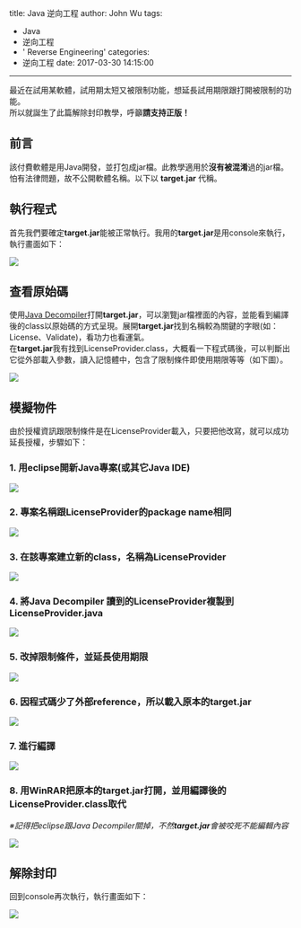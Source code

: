 title: Java 逆向工程
author: John Wu
tags:
  - Java
  - 逆向工程
  - ' Reverse Engineering'
categories:
  - 逆向工程
date: 2017-03-30 14:15:00
---
最近在試用某軟體，試用期太短又被限制功能，想延長試用期限跟打開被限制的功能。  
所以就誕生了此篇解除封印教學，呼籲**請支持正版！**

## 前言

該付費軟體是用Java開發，並打包成jar檔。此教學適用於**沒有被混淆**過的jar檔。  
怕有法律問題，故不公開軟體名稱。以下以 **target.jar** 代稱。

## 執行程式

首先我們要確定**target.jar**能被正常執行。我用的**target.jar**是用console來執行，執行畫面如下：

![](/images/pasted-18.png)

## 查看原始碼

使用[Java Decompiler](http://jd.benow.ca/)打開**target.jar**，可以瀏覽jar檔裡面的內容，並能看到編譯後的class以原始碼的方式呈現。展開**target.jar**找到名稱較為關鍵的字眼(如：License、Validate)，看功力也看運氣。  
在**target.jar**我有找到LicenseProvider.class，大概看一下程式碼後，可以判斷出它從外部載入參數，讀入記憶體中，包含了限制條件即使用期限等等（如下圖）。

![](/images/pasted-19.png)

## 模擬物件

由於授權資訊跟限制條件是在LicenseProvider載入，只要把他改寫，就可以成功延長授權，步驟如下：
### 1. 用eclipse開新Java專案(或其它Java IDE)  
![](/images/pasted-20.png)

### 2. 專案名稱跟LicenseProvider的package name相同  
![](/images/pasted-22.png)

### 3. 在該專案建立新的class，名稱為LicenseProvider  
![](/images/pasted-23.png)

### 4. 將Java Decompiler 讀到的LicenseProvider複製到LicenseProvider.java  
![](/images/pasted-24.png)

### 5. 改掉限制條件，並延長使用期限  
![](/images/pasted-25.png)

### 6. 因程式碼少了外部reference，所以載入原本的**target.jar**  
![](/images/pasted-26.png)

### 7. 進行編譯  
![](/images/pasted-27.png)

### 8. 用WinRAR把原本的**target.jar**打開，並用編譯後的LicenseProvider.class取代  
*※記得把eclipse跟Java Decompiler關掉，不然**target.jar**會被咬死不能編輯內容*  

![](/images/pasted-29.png)

## 解除封印

回到console再次執行，執行畫面如下：

![](/images/pasted-28.png)